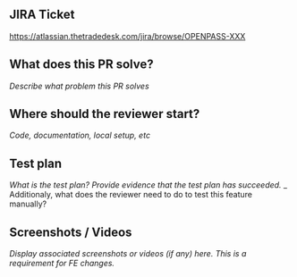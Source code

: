 <!--
## Note to author:
* Please fill in this template fully for every PR.
* For FE features, it is a requirement to include screenshots and/or videos of the feature working. Videos are preferred. However, all changes will benefit from screenshots of testing evidence.
* Ensure the size and complexity of your PR is as small as possible. This will help the reviewer give a good review.
* Choose your reviewer wisely - they should be SMEs in the area of change. Multiple reviewers for complex changes are encouraged.
* The reviewer is responsible for the functionality of this PR working correctly just as much as the author. It is encouraged for the reviewer to check out the change and test according to the test plan.
-->

## JIRA Ticket

https://atlassian.thetradedesk.com/jira/browse/OPENPASS-XXX

## What does this PR solve?

_Describe what problem this PR solves_

## Where should the reviewer start?

_Code, documentation, local setup, etc_

## Test plan

_What is the test plan? Provide evidence that the test plan has succeeded._
_ Additionaly, what does the reviewer need to do to test this feature manually?

## Screenshots / Videos

_Display associated screenshots or videos (if any) here. This is a requirement for FE changes._
